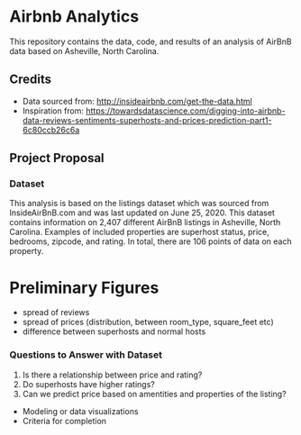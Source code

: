 Airbnb Analytics
=================

This repository contains the data, code, and results of an analysis of AirBnB data based on Asheville, North Carolina.

## Credits
* Data sourced from: http://insideairbnb.com/get-the-data.html
* Inspiration from: https://towardsdatascience.com/digging-into-airbnb-data-reviews-sentiments-superhosts-and-prices-prediction-part1-6c80ccb26c6a

## Project Proposal

### Dataset

This analysis is based on the listings dataset which was sourced from InsideAirBnB.com and was last updated on June 25, 2020. This dataset contains information on 2,407 different AirBnB listings in Asheville, North Carolina. Examples of included properties are superhost status, price, bedrooms, zipcode, and rating. In total, there are 106 points of data on each property.

# Preliminary Figures
* spread of reviews
* spread of prices (distribution, between room_type, square_feet etc)
* difference between superhosts and normal hosts

### Questions to Answer with Dataset
1. Is there a relationship between price and rating?
1. Do superhosts have higher ratings?
1. Can we predict price based on amentities and properties of the listing?
   
* Modeling or data visualizations
* Criteria for completion